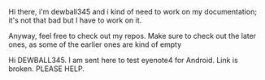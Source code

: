 Hi there, i'm dewball345 and i kind of need to work on my documentation; it's not that bad but I have to work on it.

Anyway, feel free to check out my repos. Make sure to check out the later ones, as some of the earlier ones are kind of empty

Hi DEWBALL345. I am sent here to test eyenote4 for Android. Link is broken. PLEASE HELP. 
